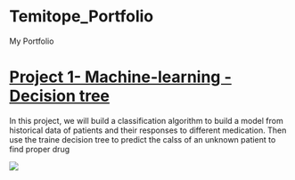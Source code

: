 # Temitope_Portfolio
My Portfolio

# [Project 1- Machine-learning - Decision tree](https://github.com/toplaa/Machine-Learning-Projects/blob/main/Decision%20Tree.ipynb)
In this project, we will build a classification algorithm to build a model from historical data of patients and their responses to different medication. Then use the traine decision tree to predict the calss of an unknown patient to find proper drug

![](https://github.com/toplaa/Temitope_Portfolio/blob/main/images/DT.png)
